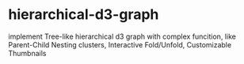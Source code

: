 # hierarchical-d3-graph
implement Tree-like hierarchical d3 graph  with complex funcition, like Parent-Child Nesting clusters, Interactive Fold/Unfold, Customizable Thumbnails
